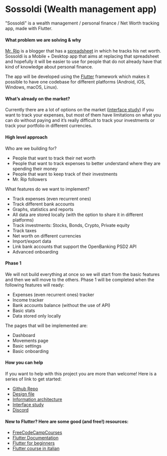 # Sossoldi (Wealth management app)

"Sossoldi" is a wealth management / personal finance / Net Worth tracking app, made with Flutter.

#### What problem we are solving & why

[Mr. Rip](https://retireinprogress.com/) is a blogger that has a [spreadsheet](https://docs.google.com/spreadsheets/d/1ilL6rBdzIQ6yRotqOKLUKI7KXFxu5_cZ5FQgdYTSHJk/edit#gid=138629885) in which he tracks his net worth. Sossoldi is a Mobile + Desktop app that aims at replacing that spreadsheet and hopefully it will be easier to use for people that do not already have that kind of knowledge about personal finance.

The app will be developed using the [Flutter](https://docs.flutter.dev/get-started/install) framework which makes it possible to have one codebase for different platforms (Android, iOS, Windows, macOS, Linux).

#### What’s already on the market?

Currently there are a lot of options on the market ([interface study](https://www.notion.so/Sossoldi-Personal-finance-app-dd37eb9cbb2c44e59dd74f85e843e865)) if you want to track your expenses, but most of them have limitations on what you can do without paying and it’s really difficult to track your investments or track your portfolio in different currencies.

#### High level approach

Who are we building for?
-   People that want to track their net worth
-   People that want to track expenses to better understand where they are spending their money
-   People that want to keep track of their investments
-   Mr. Rip followers

What features do we want to implement?
-   Track expenses (even recurrent ones)
-   Track different bank accounts
-   Graphs, statistics and reports
-   All data are stored locally (with the option to share it in different platforms)
-   Track investments: Stocks, Bonds, Crypto, Private equity
-   Track taxes
-   Net worth on different currencies
-   Import/export data
-   Link bank accounts that support the OpenBanking PSD2 API
-   Advanced onboarding

#### Phase 1
We will not build everything at once so we will start from the basic features and then we will move to the others.
Phase 1 will be completed when the following features will ready:
-   Expenses (even recurrent ones) tracker
-   Income tracker
-   Bank accounts balance (without the use of API)
-   Basic stats
-   Data stored only locally

The pages that will be implemented are:
-   Dashboard
-   Movements page
-   Basic settings
-   Basic onboarding

#### How you can help

If you want to help with this project you are more than welcome!
Here is a series of link to get started:
-   [Github Repo](https://github.com/RIP-Comm/sossoldi)
-   [Design file](https://www.figma.com/file/6NyY9yqunpbU7HIkbNEAL3/Sossoldi-App?node-id=0%3A1)
-   [Information architecture](https://www.figma.com/file/xjVHAaHznRW1OFAJvp8DXn/Sossoldi-App---Figjam?node-id=0%3A1)
-   [Interface study](https://www.notion.so/Sossoldi-Personal-finance-app-dd37eb9cbb2c44e59dd74f85e843e865)
-   [Discord](http://mr.rip/discord)

#### New to Flutter? Here are some good (and free!) resources:
-   [FreeCodeCampCourses](https://www.youtube.com/c/Freecodecamp/search?query=flutter)
-   [Flutter Documentation](https://docs.flutter.dev/#new-to-flutter)
-   [Flutter for beginners](https://www.youtube.com/playlist?list=PL4cUxeGkcC9jLYyp2Aoh6hcWuxFDX6PBJ)
-   [Flutter course in italian](https://www.youtube.com/channel/UCYhryp9JC06XRKQUQsLZlfQ)
